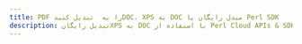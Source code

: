 ---title: PDF را به  تبدیل کنیدDOC، XPS به DOC مبدل رایگان یا Perl SDKdescription: تبدیل رایگانXPS به DOC با استفاده از Perl Cloud APIs & SDK همچنین اسناد PDF را در Cloud ایجاد، ویرایش و رندر کنید.---